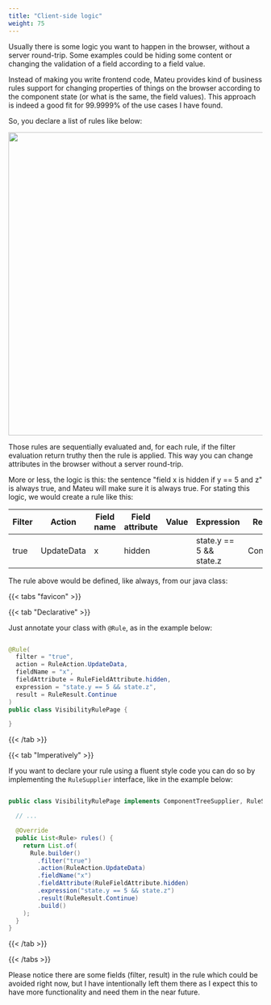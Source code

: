 ```yaml
---
title: "Client-side logic"
weight: 75
---
```


Usually there is some logic you want to happen in the browser, without a server round-trip. 
Some examples could be hiding some content or changing the validation of a field according to a field value.

Instead of making you write frontend code, Mateu provides kind of business rules support for changing properties of things on the browser according to the 
component state (or what is the same, the field values). This approach is indeed a good fit for 99.9999% of the use cases I have found.

So, you declare a list of rules like below:

<p align="center"><img src="../../../images/arch-overall-8.svg?raw=true" width="600"/></p>

Those rules are sequentially evaluated and, for each rule, if the filter evaluation return truthy then the rule is applied. This way
you can change attributes in the browser without a server round-trip.

More or less, the logic is this: the sentence "field x is hidden if y == 5 and z" is always true, and Mateu will make sure 
it is always true. For stating this logic, we would create a rule like this:

| Filter | Action     | Field name | Field attribute | Value | Expression              | Result   
|--------|------------|------------|-----------------|-------|-------------------------|----------|
| true   | UpdateData | x          | hidden          |       | state.y == 5 && state.z | Continue |

The rule above would be defined, like always, from our java class:

{{< tabs "favicon" >}}

{{< tab "Declarative" >}}

Just annotate your class with `@Rule`, as in the example below:

```java

@Rule(
  filter = "true",
  action = RuleAction.UpdateData,
  fieldName = "x",
  fieldAttribute = RuleFieldAttribute.hidden,
  expression = "state.y == 5 && state.z",
  result = RuleResult.Continue
)
public class VisibilityRulePage {

}
```


{{< /tab >}}

{{< tab "Imperatively" >}}

If you want to declare your rule using a fluent style code you can do so by implementing the `RuleSupplier` interface, like in the example below:

```java

public class VisibilityRulePage implements ComponentTreeSupplier, RuleSupplier {

  // ...

  @Override
  public List<Rule> rules() {
    return List.of(
      Rule.builder()
        .filter("true")
        .action(RuleAction.UpdateData)
        .fieldName("x")
        .fieldAttribute(RuleFieldAttribute.hidden)
        .expression("state.y == 5 && state.z")
        .result(RuleResult.Continue)
        .build()
    );
  }
}


```


{{< /tab >}}

{{< /tabs >}}

Please notice there are some fields (filter, result) in the rule which could be avoided right now, but I have 
intentionally left them there as I expect this to have more functionality and need them in the near future.    
